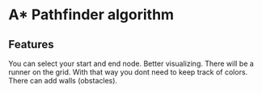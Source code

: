 # A\* Pathfinder algorithm

## Features

You can select your start and end node.
Better visualizing.
There will be a runner on the grid. With that way you dont need to keep track of colors.
There can add walls (obstacles).
